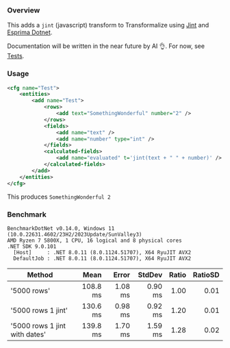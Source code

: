 ﻿### Overview

This adds a `jint` (javascript) transform to Transformalize using [Jint](https://github.com/sebastienros/jint) and [Esprima Dotnet](https://github.com/sebastienros/esprima-dotnet).

Documentation will be written in the near future by AI 👌.  For now, see [Tests](src/Test.Integration.Core).

### Usage

```xml
<cfg name="Test">
    <entities>
        <add name="Test">
            <rows>
                <add text="SomethingWonderful" number="2" />
            </rows>
            <fields>
                <add name="text" />
                <add name="number" type="int" />
            </fields>
            <calculated-fields>
                <add name="evaluated" t='jint(text + " " + number)' />
            </calculated-fields>
        </add>
    </entities>
</cfg>
```

This produces `SomethingWonderful 2`

### Benchmark

```
BenchmarkDotNet v0.14.0, Windows 11 (10.0.22631.4602/23H2/2023Update/SunValley3)
AMD Ryzen 7 5800X, 1 CPU, 16 logical and 8 physical cores
.NET SDK 9.0.101
  [Host]     : .NET 8.0.11 (8.0.1124.51707), X64 RyuJIT AVX2
  DefaultJob : .NET 8.0.11 (8.0.1124.51707), X64 RyuJIT AVX2
```
| Method                        | Mean     | Error   | StdDev  | Ratio | RatioSD |
|------------------------------ |---------:|--------:|--------:|------:|--------:|
| &#39;5000 rows&#39;                   | 108.8 ms | 1.08 ms | 0.90 ms |  1.00 |    0.01 |
| &#39;5000 rows 1 jint&#39;            | 130.6 ms | 0.98 ms | 0.92 ms |  1.20 |    0.01 |
| &#39;5000 rows 1 jint with dates&#39; | 139.8 ms | 1.70 ms | 1.59 ms |  1.28 |    0.02 |
